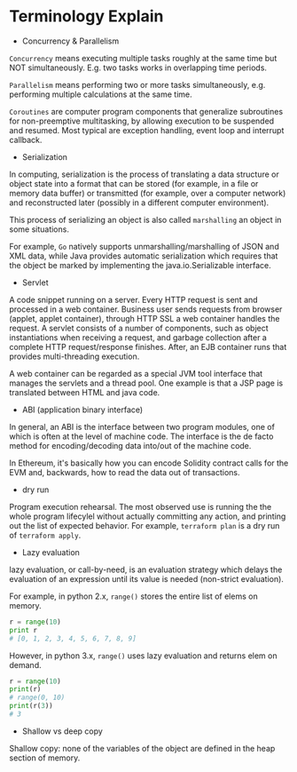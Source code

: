 # Terminology Explain

* Concurrency & Parallelism

`Concurrency` means executing multiple tasks roughly at the same time but NOT simultaneously. E.g. two tasks works in overlapping time periods.

`Parallelism` means performing two or more tasks simultaneously, e.g. performing multiple calculations at the same time.

`Coroutines` are computer program components that generalize subroutines for non-preemptive multitasking, by allowing execution to be suspended and resumed. Most typical are exception handling, event loop and interrupt callback.

* Serialization

In computing, serialization is the process of translating a data structure or object state into a format that can be stored (for example, in a file or memory data buffer) or transmitted (for example, over a computer network) and reconstructed later (possibly in a different computer environment).

This process of serializing an object is also called `marshalling` an object in some situations.

For example, `Go` natively supports unmarshalling/marshalling of JSON and XML data, while Java provides automatic serialization which requires that the object be marked by implementing the java.io.Serializable interface.


* Servlet

A code snippet running on a server. Every HTTP request is sent and processed in a web container. Business user sends requests from browser (applet, applet container), through HTTP SSL a web container handles the request. A servlet consists of a number of components, such as object instantiations when receiving a request, and garbage collection after a complete HTTP request/response finishes. After, an EJB container runs that provides multi-threading execution.

A web container can be regarded as a special JVM tool interface that manages the servlets and a thread pool. One example is that a JSP page is translated between HTML and java code.

* ABI (application binary interface)

In general, an ABI is the interface between two program modules, one of which is often at the level of machine code. The interface is the de facto method for encoding/decoding data into/out of the machine code.

In Ethereum, it's basically how you can encode Solidity contract calls for the EVM and, backwards, how to read the data out of transactions.

* dry run

Program execution rehearsal. The most observed use is running the the whole program lifecylel without actually committing any action, and printing out the list of expected behavior. For example, `terraform plan` is a dry run of `terraform apply`.

* Lazy evaluation

lazy evaluation, or call-by-need, is an evaluation strategy which delays the evaluation of an expression until its value is needed (non-strict evaluation).

For example, in python 2.x, `range()` stores the entire list of elems on memory. 
```py
r = range(10)
print r
# [0, 1, 2, 3, 4, 5, 6, 7, 8, 9]
```

However, in python 3.x, `range()` uses lazy evaluation and returns elem on demand.
```py
r = range(10)
print(r)
# range(0, 10)
print(r(3))
# 3
```

* Shallow vs deep copy

Shallow copy: none of the variables of the object are defined in the heap section of memory.